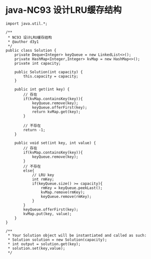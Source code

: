 # java-NC93 设计LRU缓存结构


    import java.util.*;
    
    /**
     * NC93 设计LRU缓存结构
     * @author d3y1
     */
    public class Solution {
        private Deque<Integer> keyQueue = new LinkedList<>();
        private HashMap<Integer,Integer> kvMap = new HashMap<>();
        private int capacity;
    
        public Solution(int capacity) {
            this.capacity = capacity;
        }
    
        public int get(int key) {
            // 存在
            if(kvMap.containsKey(key)){
                keyQueue.remove(key);
                keyQueue.offerFirst(key);
                return kvMap.get(key);
            }
    
            // 不存在
            return -1;
        }
    
        public void set(int key, int value) {
            // 存在
            if(kvMap.containsKey(key)){
                keyQueue.remove(key);
            }
            // 不存在
            else{
                // LRU key
                int rmKey;
                if(keyQueue.size() >= capacity){
                    rmKey = keyQueue.peekLast();
                    kvMap.remove(rmKey);
                    keyQueue.remove(rmKey);
                }
            }
            keyQueue.offerFirst(key);
            kvMap.put(key, value);
        }
    }
    
    /**
     * Your Solution object will be instantiated and called as such:
     * Solution solution = new Solution(capacity);
     * int output = solution.get(key);
     * solution.set(key,value);
     */

  

